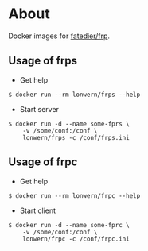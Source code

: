 # About

Docker images for [fatedier/frp](https://github.com/fatedier/frp).

## Usage of frps

- Get help

```console
$ docker run --rm lonwern/frps --help
```

- Start server

```console
$ docker run -d --name some-fprs \
    -v /some/conf:/conf \
    lonwern/frps -c /conf/frps.ini
```

## Usage of frpc

- Get help

```console
$ docker run --rm lonwern/frpc --help
```

- Start client

```console
$ docker run -d --name some-fprc \
    -v /some/conf:/conf \
    lonwern/frpc -c /conf/frpc.ini
```